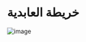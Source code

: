 # خريطة العابدية

![image](https://github.com/user-attachments/assets/214f0724-203c-412b-9d41-1a2f312c7f7a)
